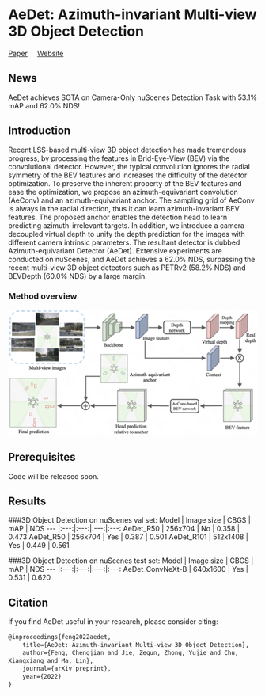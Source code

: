 
# AeDet: Azimuth-invariant Multi-view 3D Object Detection 
[Paper]() &nbsp; &nbsp; [Website](https://fcjian.github.io/aedet)

## News
AeDet achieves SOTA on Camera-Only nuScenes Detection Task with 53.1% mAP and 62.0% NDS!

## Introduction
Recent LSS-based multi-view 3D object detection has made tremendous progress, by processing the features in Brid-Eye-View (BEV) via the convolutional detector. However, the typical convolution ignores the radial symmetry of the BEV features and increases the difficulty of the detector optimization. To preserve the inherent property of the BEV features and ease the optimization, we propose an azimuth-equivariant convolution (AeConv) and an azimuth-equivariant anchor. The sampling grid of AeConv is always in the radial direction, thus it can learn azimuth-invariant BEV features. The proposed anchor enables the detection head to learn predicting azimuth-irrelevant targets. In addition, we introduce a camera-decoupled virtual depth to unify the depth prediction for the images with different camera intrinsic parameters. The resultant detector is dubbed Azimuth-equivariant Detector (AeDet). Extensive experiments are conducted on nuScenes, and AeDet achieves a 62.0% NDS, surpassing the recent multi-view 3D object detectors such as PETRv2 (58.2% NDS) and BEVDepth (60.0% NDS) by a large margin.

### Method overview

![method overview](resources/overview.png)

## Prerequisites
Code will be released soon.

## Results
###3D Object Detection on nuScenes val set:
Model | Image size | CBGS | mAP | NDS
--- |:---:|:---:|:---:|:---:
AeDet_R50        | 256x704  | No  | 0.358 | 0.473
AeDet_R50        | 256x704  | Yes | 0.387 | 0.501 
AeDet_R101       | 512x1408 | Yes | 0.449 | 0.561

###3D Object Detection on nuScenes test set:
Model | Image size | CBGS | mAP | NDS
--- |:---:|:---:|:---:|:---:
AeDet_ConvNeXt-B | 640x1600 | Yes | 0.531 | 0.620

## Citation

If you find AeDet useful in your research, please consider citing:

```
@inproceedings{feng2022aedet,
    title={AeDet: Azimuth-invariant Multi-view 3D Object Detection},
    author={Feng, Chengjian and Jie, Zequn, Zhong, Yujie and Chu, Xiangxiang and Ma, Lin},
    journal={arXiv preprint},
    year={2022}
}
```
